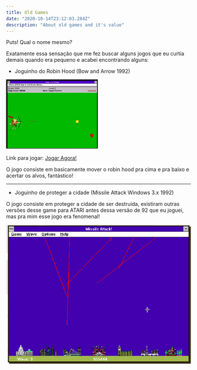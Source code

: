 ```yaml
---
title: Old Games
date: "2020-10-14T23:12:03.284Z"
description: "About old games and it's value"
---
```


Puts! Qual o nome mesmo?

Exatamente essa sensação que me fez buscar alguns jogos que eu curtia demais quando era pequeno e acabei encontrando alguns:

- Joguinho do Robin Hood (Bow and Arrow 1992)

![bow-arrow](./robin.gif)

Link para jogar: [Jogar Agora!](https://classicreload.com/win3x-bow-and-arrow.html)

O jogo consiste em basicamente mover o robin hood pra cima e pra baixo e acertar os alvos, fantástico!

---

- Joguinho de proteger a cidade (Missile Attack Windows 3.x 1992)

O jogo consiste em proteger a cidade de ser destruída, existiram outras versões desse game para ATARI antes dessa versão de 92 que eu joguei, mas pra mim esse jogo era fenomenal!

![missile-command](./missile.png)
